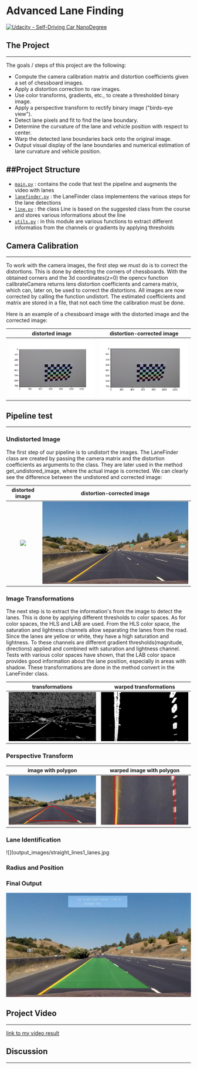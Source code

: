 # Advanced Lane Finding
[![Udacity - Self-Driving Car NanoDegree](https://s3.amazonaws.com/udacity-sdc/github/shield-carnd.svg)](http://www.udacity.com/drive)



## The Project
---

The goals / steps of this project are the following:

* Compute the camera calibration matrix and distortion coefficients given a set of chessboard images.
* Apply a distortion correction to raw images.
* Use color transforms, gradients, etc., to create a thresholded binary image.
* Apply a perspective transform to rectify binary image ("birds-eye view").
* Detect lane pixels and fit to find the lane boundary.
* Determine the curvature of the lane and vehicle position with respect to center.
* Warp the detected lane boundaries back onto the original image.
* Output visual display of the lane boundaries and numerical estimation of lane curvature and vehicle position.


##Project Structure
---

* [`main.py`](main.py) : contains the code that test the pipeline and augments the video with lanes
* [`lanefinder.py`](lanefinder.py) : the LaneFinder class implementens the various steps for the lane detections
* [`line.py`](lanefinder.py) : the class Line is based on the suggested class from the course and stores various informations about the line
* [`utils.py`](utils.py) : in this module are various functions to extract different informatios from the channels or gradients by applying thresholds 

## Camera Calibration
---
To work with the camera images, the first step we must do is to correct the distortions. This is done by detecting the corners of chessboards. With the obtained corners and the 3d coordinates(z=0) the opencv function calibrateCamera returns lens distortion coefficients and camera matrix, which can, later on, be used to correct the distortions. All images are now corrected by calling the function undistort. The estimated coefficients and matrix are stored in a file, that not each time the calibration must be done.

Here is an example of a chessboard image with the distorted image and the corrected image:


distorted image            | distortion-corrected image
:-------------------------:|:-------------------------:
![](output_images/img1distorted.png)  |  ![](output_images/img1distorted.png)



## Pipeline test
---

### Undistorted Image

The first step of our pipeline is to undistort the images. The LaneFinder class are created by passing 
the camera matrix and the distortion coefficients as arguments to the class. They are later used in the method get_undistored_image,
where the actual image is corrected. We can clearly see the difference between the undistored and corrected image:

distorted image            | distortion-corrected image
:-------------------------:|:-------------------------:
![](test_images/straight_lines1.jpg)  |  ![](output_images/straight_lines1_undistored.jpg)

### Image Transformations

The next step is to extract the information's from the image to detect the lanes. This is done by applying different thresholds to color spaces. As for color spaces, the HLS and LAB are used. From the HLS color space, the saturation and lightness channels allow separating the lanes from the road. Since the lanes are yellow or white, they have a high saturation and lightness. To these channels are different gradient thresholds(magnitude, directions) applied and combined with saturation and lightness channel. 
Tests with various color spaces have shown, that the LAB color space provides good information about the lane position, especially in areas with shadow. These transformations are done in the method convert in the LaneFinder class. 

transformations        | warped transformations
:-------------------------:|:-------------------------:
![](output_images/straight_lines1_binary_mask.jpg)  |  ![](output_images/straight_lines1_warped_mask.jpg)

### Perspective Transform

image with polygon       | warped image with polygon
:-------------------------:|:-------------------------:
![](output_images/straight_lines1_poly.jpg)  |  ![](output_images/straight_lines1_warped.jpg)

### Lane Identification
![](output_images/straight_lines1_lanes.jpg

### Radius and Position

### Final Output

![](output_images/straight_lines1_final.jpg) 

## Project Video
---

 [link to my video result](./project_video_with_lanes.mp4)

          
## Discussion
---


